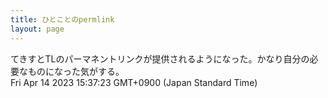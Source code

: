 ```yaml
---
title: ひとことのpermlink
layout: page
---
```

<div class="box" dt="1681454243263">
  てきすとTLのパーマネントリンクが提供されるようになった。かなり自分の必要なものになった気がする。
  <div class="content is-small">Fri Apr 14 2023 15:37:23 GMT+0900 (Japan Standard Time)</div>
</div>